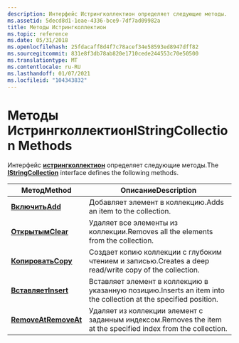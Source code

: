 ```yaml
---
description: Интерфейс Истрингколлектион определяет следующие методы.
ms.assetid: 5decd8d1-1eae-4336-bce9-7df7ad09982a
title: Методы Истрингколлектион
ms.topic: reference
ms.date: 05/31/2018
ms.openlocfilehash: 25fdacaff8d4f7c78acef34e58593ed8947dff82
ms.sourcegitcommit: 831e8f3db78ab820e1710cede244553c70e50500
ms.translationtype: MT
ms.contentlocale: ru-RU
ms.lasthandoff: 01/07/2021
ms.locfileid: "104343832"
---
```

# <a name="istringcollection-methods"></a><span data-ttu-id="be835-103">Методы Истрингколлектион</span><span class="sxs-lookup"><span data-stu-id="be835-103">IStringCollection Methods</span></span>

<span data-ttu-id="be835-104">Интерфейс [**истрингколлектион**](/windows/desktop/api/Wuapi/nn-wuapi-istringcollection) определяет следующие методы.</span><span class="sxs-lookup"><span data-stu-id="be835-104">The [**IStringCollection**](/windows/desktop/api/Wuapi/nn-wuapi-istringcollection) interface defines the following methods.</span></span>



| <span data-ttu-id="be835-105">Метод</span><span class="sxs-lookup"><span data-stu-id="be835-105">Method</span></span>                                         | <span data-ttu-id="be835-106">Описание</span><span class="sxs-lookup"><span data-stu-id="be835-106">Description</span></span>                                                    |
|------------------------------------------------|----------------------------------------------------------------|
| [<span data-ttu-id="be835-107">**Включить**</span><span class="sxs-lookup"><span data-stu-id="be835-107">**Add**</span></span>](/windows/desktop/api/Wuapi/nf-wuapi-istringcollection-add)           | <span data-ttu-id="be835-108">Добавляет элемент в коллекцию.</span><span class="sxs-lookup"><span data-stu-id="be835-108">Adds an item to the collection.</span></span>                                |
| [<span data-ttu-id="be835-109">**Открытым**</span><span class="sxs-lookup"><span data-stu-id="be835-109">**Clear**</span></span>](/windows/desktop/api/Wuapi/nf-wuapi-istringcollection-clear)       | <span data-ttu-id="be835-110">Удаляет все элементы из коллекции.</span><span class="sxs-lookup"><span data-stu-id="be835-110">Removes all the elements from the collection.</span></span>                  |
| [<span data-ttu-id="be835-111">**Копировать**</span><span class="sxs-lookup"><span data-stu-id="be835-111">**Copy**</span></span>](/windows/desktop/api/Wuapi/nf-wuapi-istringcollection-copy)         | <span data-ttu-id="be835-112">Создает копию коллекции с глубоким чтением и записью.</span><span class="sxs-lookup"><span data-stu-id="be835-112">Creates a deep read/write copy of the collection.</span></span>              |
| [<span data-ttu-id="be835-113">**Вставляет**</span><span class="sxs-lookup"><span data-stu-id="be835-113">**Insert**</span></span>](/windows/desktop/api/Wuapi/nf-wuapi-istringcollection-insert)     | <span data-ttu-id="be835-114">Вставляет элемент в коллекцию в указанную позицию.</span><span class="sxs-lookup"><span data-stu-id="be835-114">Inserts an item into the collection at the specified position.</span></span> |
| [<span data-ttu-id="be835-115">**RemoveAt**</span><span class="sxs-lookup"><span data-stu-id="be835-115">**RemoveAt**</span></span>](/windows/desktop/api/Wuapi/nf-wuapi-istringcollection-removeat) | <span data-ttu-id="be835-116">Удаляет из коллекции элемент с заданным индексом.</span><span class="sxs-lookup"><span data-stu-id="be835-116">Removes the item at the specified index from the collection.</span></span>   |



 

 

 



